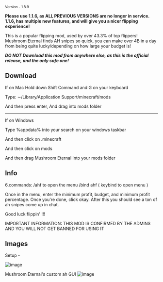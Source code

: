  <sub>Version - 1.8.9</sub>
 
 
 **Please use 1.1.6, as ALL PREVIOUS VERSIONS are no longer in service. 1.1.6, has multiple new features, and will give you a nicer flipping experience!**
 
 
 This is a popular flipping mod, used by over 43.3% of top flippers! Mushroom Eternal finds AH snipes so quick, you can make over 4B in a day from being quite lucky/depending on how large your budget is!
 
 


***DO NOT Download this mod from anywhere else, as this is the official release, and the only safe one!***

Download
----------------------------------------------------------------------------------------------------


 If on Mac
Hold down Shift Command and G on your keyboard 


Type: ∼/Library/Application Support/minecraft/mods


And then press enter, And drag into mods folder



------------------------------------------------------------------------------------------------------

If on Windows


Type %appdata% into your search on your windows taskbar 



And then click on .minecraft 



And then click on mods

And then drag Mushroom Eternal into your mods folder


Info
------------------------------------------------------------------------------------------------------

6.commands: /ahf to open the menu /bind ahf ( keybind to open menu )


Once in the menu, enter the minimum profit, budget, and minimum profit percentage. Once you're done, click okay. After this you should see a ton of ah snipes come up in chat. 

Good luck flippin' !!!

IMPORTANT INFORMATION: THIS MOD IS CONFIRMED BY THE ADMINS AND YOU WILL NOT GET BANNED FOR USING IT




Images
--------------------------------------------------------------------------------------------------------

Setup -

![image](https://user-images.githubusercontent.com/110674936/183275323-64697e3b-c6da-4302-837a-8bb530208890.png)

Mushroom Eternal's custom ah GUI
![image](https://user-images.githubusercontent.com/110674936/183275422-6ea5bc7a-8645-44f2-93dc-6ac52e43cf6c.png)

